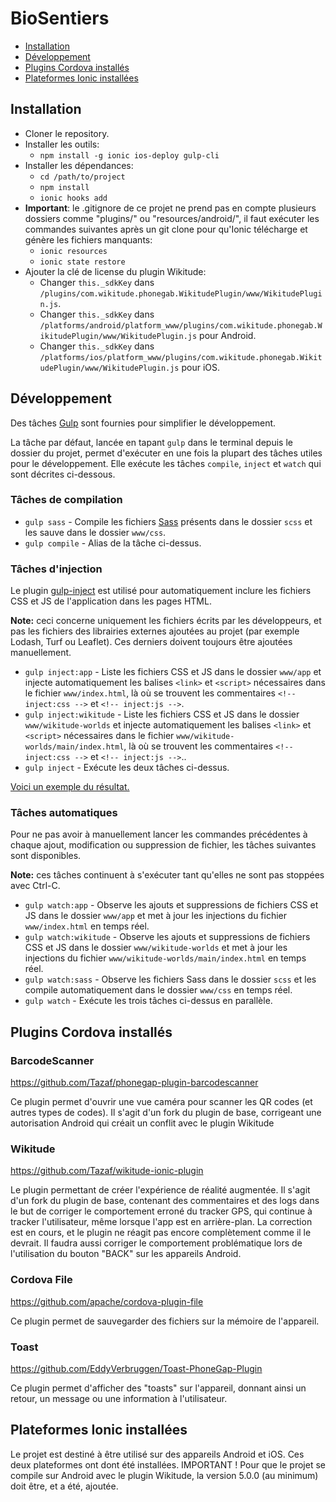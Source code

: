 # BioSentiers

* [Installation](#installation)
* [Développement](#development)
* [Plugins Cordova installés](#cordova-plugins)
* [Plateformes Ionic installées](#ionic-platforms)



<a name="installation"></a>
## Installation

* Cloner le repository.
* Installer les outils:
  * `npm install -g ionic ios-deploy gulp-cli`
* Installer les dépendances:
  * `cd /path/to/project`
  * `npm install`
  * `ionic hooks add`
* **Important**: le .gitignore de ce projet ne prend pas en compte plusieurs dossiers comme "plugins/" ou "resources/android/", il faut exécuter les commandes suivantes après un git clone pour qu'Ionic télécharge et génère les fichiers manquants:
  * `ionic resources`
  * `ionic state restore`
* Ajouter la clé de license du plugin Wikitude:
  * Changer `this._sdkKey` dans `/plugins/com.wikitude.phonegab.WikitudePlugin/www/WikitudePlugin.js`.
  * Changer `this._sdkKey` dans `/platforms/android/platform_www/plugins/com.wikitude.phonegab.WikitudePlugin/www/WikitudePlugin.js` pour Android.
  * Changer `this._sdkKey` dans `/platforms/ios/platform_www/plugins/com.wikitude.phonegab.WikitudePlugin/www/WikitudePlugin.js` pour iOS.



<a name="development"></a>
## Développement

Des tâches [Gulp](http://gulpjs.com) sont fournies pour simplifier le développement.

La tâche par défaut, lancée en tapant `gulp` dans le terminal depuis le dossier du projet,
permet d'exécuter en une fois la plupart des tâches utiles pour le développement.
Elle exécute les tâches `compile`, `inject` et `watch` qui sont décrites ci-dessous.

### Tâches de compilation

* `gulp sass` - Compile les fichiers [Sass](http://sass-lang.com) présents dans le dossier `scss` et les sauve dans le dossier `www/css`.
* `gulp compile` - Alias de la tâche ci-dessus.

### Tâches d'injection

Le plugin [gulp-inject](https://www.npmjs.com/package/gulp-inject) est utilisé pour automatiquement inclure les fichiers CSS
et JS de l'application dans les pages HTML.

**Note:** ceci concerne uniquement les fichiers écrits par les développeurs,
et pas les fichiers des librairies externes ajoutées au projet (par exemple Lodash, Turf ou Leaflet).
Ces derniers doivent toujours être ajoutées manuellement.

* `gulp inject:app` - Liste les fichiers CSS et JS dans le dossier `www/app` et injecte automatiquement les balises `<link>` et `<script>`
  nécessaires dans le fichier `www/index.html`, là où se trouvent les commentaires `<!-- inject:css -->` et `<!-- inject:js -->`.
* `gulp inject:wikitude` - Liste les fichiers CSS et JS dans le dossier `www/wikitude-worlds` et injecte automatiquement les balises `<link>` et `<script>`
  nécessaires dans le fichier `www/wikitude-worlds/main/index.html`, là où se trouvent les commentaires `<!-- inject:css -->` et `<!-- inject:js -->`..
* `gulp inject` - Exécute les deux tâches ci-dessus.

[Voici un exemple du résultat.](https://github.com/MediaComem/biosentiers/blob/182665209fe0fa219fa8a3191a4bf6efa8ab6740/www/wikitude-worlds/main/index.html#L34-L61)

### Tâches automatiques

Pour ne pas avoir à manuellement lancer les commandes précédentes à chaque ajout, modification ou suppression de fichier, les tâches suivantes sont disponibles.

**Note:** ces tâches continuent à s'exécuter tant qu'elles ne sont pas stoppées avec Ctrl-C.

* `gulp watch:app` - Observe les ajouts et suppressions de fichiers CSS et JS dans le dossier `www/app`
  et met à jour les injections du fichier `www/index.html` en temps réel.
* `gulp watch:wikitude` - Observe les ajouts et suppressions de fichiers CSS et JS dans le dossier `www/wikitude-worlds`
  et met à jour les injections du fichier `www/wikitude-worlds/main/index.html` en temps réel.
* `gulp watch:sass` - Observe les fichiers Sass dans le dossier `scss` et les compile automatiquement dans le dossier `www/css` en temps réel.
* `gulp watch` - Exécute les trois tâches ci-dessus en parallèle.



<a name="cordova-plugins"></a>
## Plugins Cordova installés

### BarcodeScanner

https://github.com/Tazaf/phonegap-plugin-barcodescanner

Ce plugin permet d'ouvrir une vue caméra pour scanner les QR codes (et autres types de codes).
Il s'agit d'un fork du plugin de base, corrigeant une autorisation Android qui créait un conflit avec le plugin Wikitude

### Wikitude

https://github.com/Tazaf/wikitude-ionic-plugin

Le plugin permettant de créer l'expérience de réalité augmentée.
Il s'agit d'un fork du plugin de base, contenant des commentaires et des logs dans le but de corriger le comportement erroné du tracker GPS, qui continue à tracker l'utilisateur, même lorsque l'app est en arrière-plan.
La correction est en cours, et le plugin ne réagit pas encore complètement comme il le devrait.
Il faudra aussi corriger le comportement problématique lors de l'utilisation du bouton "BACK" sur les appareils Android.

### Cordova File

https://github.com/apache/cordova-plugin-file

Ce plugin permet de sauvegarder des fichiers sur la mémoire de l'appareil.

### Toast

https://github.com/EddyVerbruggen/Toast-PhoneGap-Plugin

Ce plugin permet d'afficher des "toasts" sur l'appareil, donnant ainsi un retour, un message ou une information à l'utilisateur.



<a name="ionic-platforms"></a>
## Plateformes Ionic installées

Le projet est destiné à être utilisé sur des appareils Android et iOS. Ces deux plateformes ont dont été installées.
IMPORTANT ! Pour que le projet se compile sur Android avec le plugin Wikitude, la version 5.0.0 (au minimum) doit être, et a été, ajoutée.
